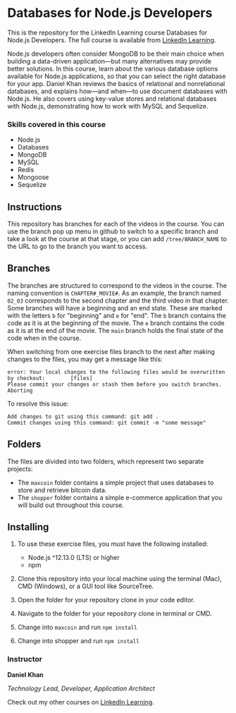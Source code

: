 # Databases for Node.js Developers
This is the repository for the LinkedIn Learning course Databases for Node.js Developers. The full course is available from [LinkedIn Learning][lil-course-url].

Node.js developers often consider MongoDB to be their main choice when building a data-driven application—but many alternatives may provide better solutions. In this course, learn about the various database options available for Node.js applications, so that you can select the right database for your app. Daniel Khan reviews the basics of relational and nonrelational databases, and explains how—and when—to use document databases with Node.js. He also covers using key-value stores and relational databases with Node.js, demonstrating how to work with MySQL and Sequelize.

### Skills covered in this course

- Node.js
- Databases
- MongoDB
- MySQL
- Redis
- Mongoose
- Sequelize

## Instructions
This repository has branches for each of the videos in the course. You can use the branch pop up menu in github to switch to a specific branch and take a look at the course at that stage, or you can add `/tree/BRANCH_NAME` to the URL to go to the branch you want to access.

## Branches
The branches are structured to correspond to the videos in the course. The naming convention is `CHAPTER#_MOVIE#`. As an example, the branch named `02_03` corresponds to the second chapter and the third video in that chapter. 
Some branches will have a beginning and an end state. These are marked with the letters `b` for "beginning" and `e` for "end". The `b` branch contains the code as it is at the beginning of the movie. The `e` branch contains the code as it is at the end of the movie. The `main` branch holds the final state of the code when in the course.

When switching from one exercise files branch to the next after making changes to the files, you may get a message like this:

    error: Your local changes to the following files would be overwritten by checkout:        [files]
    Please commit your changes or stash them before you switch branches.
    Aborting

To resolve this issue:
	
    Add changes to git using this command: git add .
	Commit changes using this command: git commit -m "some message"

## Folders

The files are divided into two folders, which represent two separate projects:

- The `maxcoin` folder contains a simple project that uses databases to store and retrieve bitcoin data.
- The `shopper` folder contains a simple e-commerce application that you will build out throughout this course.

## Installing

1. To use these exercise files, you must have the following installed:

   - Node.js ^12.13.0 (LTS) or higher
   - npm

2. Clone this repository into your local machine using the terminal (Mac), CMD (Windows), or a GUI tool like SourceTree.
3. Open the folder for your repository clone in your code editor.
4. Navigate to the folder for your repository clone in terminal or CMD.
5. Change into `maxcoin` and run `npm install`
6. Change into shopper and run `npm install`


### Instructor

**Daniel Khan**

_Technology Lead, Developer, Application Architect_

Check out my other courses on [LinkedIn Learning](https://www.linkedin.com/learning/instructors/daniel-khan?u=104).

[lil-course-url]: https://www.linkedin.com/learning/databases-for-node-js-developers-2
